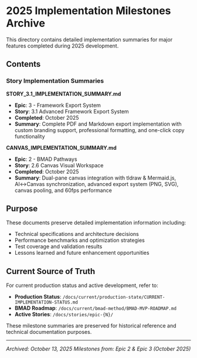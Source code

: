 # 2025 Implementation Milestones Archive

This directory contains detailed implementation summaries for major features completed during 2025 development.

## Contents

### Story Implementation Summaries

**STORY_3.1_IMPLEMENTATION_SUMMARY.md**
- **Epic**: 3 - Framework Export System
- **Story**: 3.1 Advanced Framework Export System
- **Completed**: October 2025
- **Summary**: Complete PDF and Markdown export implementation with custom branding support, professional formatting, and one-click copy functionality

**CANVAS_IMPLEMENTATION_SUMMARY.md**
- **Epic**: 2 - BMAD Pathways
- **Story**: 2.6 Canvas Visual Workspace
- **Completed**: October 2025
- **Summary**: Dual-pane canvas integration with tldraw & Mermaid.js, AI↔Canvas synchronization, advanced export system (PNG, SVG), canvas pooling, and 60fps performance

## Purpose

These documents preserve detailed implementation information including:
- Technical specifications and architecture decisions
- Performance benchmarks and optimization strategies
- Test coverage and validation results
- Lessons learned and future enhancement opportunities

## Current Source of Truth

For current production status and active development, refer to:
- **Production Status**: `/docs/current/production-state/CURRENT-IMPLEMENTATION-STATUS.md`
- **BMAD Roadmap**: `/docs/current/bmad-method/BMAD-MVP-ROADMAP.md`
- **Active Stories**: `/docs/stories/epic-{N}/`

These milestone summaries are preserved for historical reference and technical documentation purposes.

---

*Archived: October 13, 2025*
*Milestones from: Epic 2 & Epic 3 (October 2025)*
